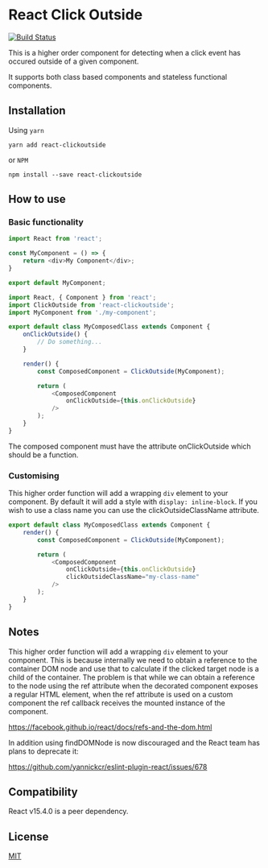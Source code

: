 # React Click Outside

[![Build Status](https://travis-ci.org/viralganatra/react-clickoutside.svg?branch=master)](https://travis-ci.org/viralganatra/react-clickoutside)


This is a higher order component for detecting when a click event has occured outside of a given component.

It supports both class based components and stateless functional components.


## Installation

Using `yarn`

```
yarn add react-clickoutside
```

or `NPM`

````
npm install --save react-clickoutside
````

## How to use

### Basic functionality

````js
import React from 'react';

const MyComponent = () => {
    return <div>My Component</div>;
}

export default MyComponent;
````

````js
import React, { Component } from 'react';
import ClickOutside from 'react-clickoutside';
import MyComponent from './my-component';

export default class MyComposedClass extends Component {
    onClickOutside() {
        // Do something...
    }

    render() {
        const ComposedComponent = ClickOutside(MyComponent);

        return (
            <ComposedComponent
                onClickOutside={this.onClickOutside}
            />
        );
    }
}
````

The composed component must have the attribute onClickOutside which should be a function.

### Customising

This higher order function will add a wrapping `div` element to your component. By default it will add a style with `display: inline-block`. If you wish to use a class name you can use the clickOutsideClassName attribute.

````js
export default class MyComposedClass extends Component {
    render() {
        const ComposedComponent = ClickOutside(MyComponent);

        return (
            <ComposedComponent
                onClickOutside={this.onClickOutside}
                clickOutsideClassName="my-class-name"
            />
        );
    }
}
````

## Notes

This higher order function will add a wrapping `div` element to your component. This is because internally we need to obtain a reference to the container DOM node and use that to calculate if the clicked target node is a child of the container. The problem is that while we can obtain a reference to the node using the ref attribute when the decorated component exposes a regular HTML element, when the ref attribute is used on a custom component the ref callback receives the mounted instance of the component.

<https://facebook.github.io/react/docs/refs-and-the-dom.html>

In addition using findDOMNode is now discouraged and the React team has plans to deprecate it:

<https://github.com/yannickcr/eslint-plugin-react/issues/678>

## Compatibility

React v15.4.0 is a peer dependency.

## License

[MIT](LICENSE)